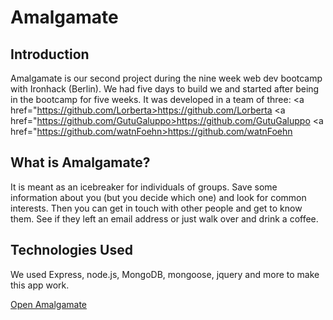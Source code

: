 # Amalgamate

<h2>Introduction</h2>

Amalgamate is our second project during the nine week web dev bootcamp with Ironhack (Berlin). We had five days to build we and started after being in the bootcamp for five weeks.
It was developed in a team of three: 
<a href="https://github.com/Lorberta>https://github.com/Lorberta</a>
<a href="https://github.com/GutuGaluppo>https://github.com/GutuGaluppo</a>
<a href="https://github.com/watnFoehn>https://github.com/watnFoehn</a>

<h2> What is Amalgamate?</h2>

It is meant as an icebreaker for individuals of groups. Save some information about you (but you decide which one) and look for common interests. Then you can get in touch with other people and get to know them. See if they left an email address or just walk over and drink a coffee.

<h2>Technologies Used</h2>


We used Express, node.js, MongoDB, mongoose, jquery and more to make this app work.

<a href="http://amalgamate.herokuapp.com/">Open Amalgamate</a>




